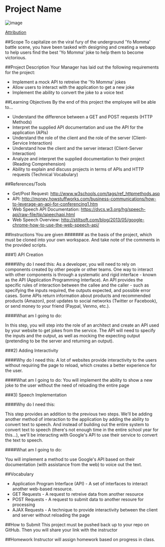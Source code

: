 # Project Name

![image](https://farm8.staticflickr.com/7055/6899344713_a3f7f44921.jpg)

[Attribution](https://www.flickr.com/photos/gammaman/6899344713/in/photolist-bvEWPc-6e3ddD-6VPfbU-b3QsG4-6be4Dm-59aqWm-6b9QvT-5Hn9TB-6b9Xpc-6bdhSs-6bdzqS-6be2Vm-6bdqNm-6be1cb-6be5c7-6b9iRc-6be49J-6b9PGg-6bdt8d-6bdVcN-6bdpP3-6b9NhD-6b97Av-6b9ftp-6b9Fmz-6b9SJV-6b9HFi-6b9cEx-6b96ZZ-6bdkEj-6bdr2W-6b9hYF-6bdjwS-6b9ecp-6b9M2r-6bdXX3-6be1PU-6b9eHZ-6b9GXB-6b9WRF-6b9rEX-6bdiF1-kDPp7-5iNYSG-5YZWBT-7m1cNx-5jxxLW-5jteQH-5jt8ep-5jt7AK)

##Scope
To capitalize on the viral fury of the underground 'Yo Momma' battle scene, you have been tasked with designing and creating a webapp to help users find the best 'Yo Momma' joke to help them to become victorious.

##Project Description
Your Manager has laid out the following requirements for the project: 

* Implement a mock API to retreive the 'Yo Momma' jokes
* Allow users to interact with the application to get a new joke
* Implement the ability to convert the joke to a voice text

##Learning Objectives
By the end of this project the employee will be able to...

* Understand the difference between a GET and POST requests (HTTP Methods)
* Interpret the supplied API documentation and use the API for the application (APIs)
* Understand the role of the client and the role of the server (Client-Service Interaction)
* Understand how the client and the server interact (Client-Server Interaction)
* Analyze and interpret the supplied documentation to their project (Reading Comprehension)
* Ability to explain and discuss projects in terms of APIs and HTTP requests (Technical Vocabulary)

##References/Tools

* Get/Post Request: http://www.w3schools.com/tags/ref_httpmethods.asp
* API: http://money.howstuffworks.com/business-communications/how-to-leverage-an-api-for-conferencing1.htm
* Web Speech API Documentation: https://dvcs.w3.org/hg/speech-api/raw-file/tip/speechapi.html
* Web Speech Overview: http://stiltsoft.com/blog/2013/05/google-chrome-how-to-use-the-web-speech-api/
 

##Instructions
You are given ####### as the basis of the project, which must be cloned into your own workspace.  And take note of the comments in the provided scripts.

###1) API Creation

####Why do I need this:
As a developer, you will need to rely on components created by other people or other teams.  One way to interact with other components is through a systematic and rigid interface - known as the API (Application Programming Interface).  An API provides the specific rules of interaction between the callee and the caller - such as specifying the inputs required, the outputs expected, and possible error cases.  Some APIs return information about products and recommended products (Amazon), post updates to social networks (Twitter or Facebook), or send money to your friend (Paypal, Venmo, etc.).

####What am I going to do:

In this step, you will step into the role of an architect and create an API used by your website to get jokes from the service.  The API will need to specify the inputs and the output, as well as mocking the expecting output (pretending to be the server and returning an output).

###2) Adding Interactivity

####Why do I need this: 
A lot of websites provide interactivity to the users without requiring the page to reload, which creates a better experience for the user.

####What am I going to do: You will implement the ability to show a new joke to the user without the need of reloading the entire page

###3) Speech Implementation

####Why do I need this: 

This step provides an addition to the previous two steps.  We'll be adding another method of interaction to the application by adding the ability to convert text to speech.  And instead of building out the entire system to convert text to speech (there's not enough time in the entire school year for this...), we'll be interacting with Google's API to use their service to convert the text to speech.

####What am I going to do:

You will implement a method to use Google's API based on their documentation (with assistance from the web) to voice out the text.

##Vocabulary

* Application Program Interface (API) - A set of interfaces to interact another web-based resource.
* GET Requests - A request to retreive data from another resource
* POST Requests - A request to submit data to another resoure for processing
* AJAX Requests - A technique to provide interactivity between the client and server without reloading the page


##How to Submit
This project must be pushed back up to your repo on GitHub. Then you will share your link with the instructor

##Homework
Instructor will assign homework based on progress in class.

